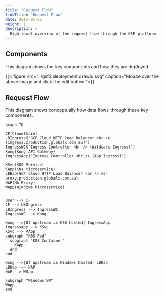 ```yaml
---
title: "Request Flow"
linkTitle: "Request Flow"
date: 2017-01-05
weight: 1
description: >
  High level overview of the request flow through the GSF platform
---
```


## Components

This diagam shows the key components and how they are deployed.

{{< figure src="../gsf2 deployment.drawio.svg" caption="Mouse over the above image and click the edit button!">}}

## Request Flow

This diagram shows conceptually how data flows through these key components.

```mermaid
graph TD

CF(Cloudflare)
LBIngress("GCP Cloud HTTP Load Balancer <br /> (ingress.production.globalx.com.au)")
IngressWC("Ingress Controller <br /> (Wildcard Ingress)")
Kong{Kong API Gateway}
IngressApp("Ingress Controller <br /> (App Ingress)")

KSvc(K8S Service)
KApp(K8s Microservice)
LBHap(GCP Cloud HTTP Load Balancer <br /> ms-proxy.production.globalx.com.au)
HAP(HA Proxy)
WApp(Windows Microservice)


User --> CF
CF --> LBIngress
LBIngress --> IngressWC
IngressWC --> Kong

Kong -->|If upstream is K8S hosted| IngressApp
IngressApp --> KSvc
KSvc --> KApp
subgraph "K8S Pod"
  subgraph "K8S Container"
    KApp
  end
end

Kong -->|If upstream is Windows hosted| LBHap
LBHap --> HAP
HAP --> WApp

subgraph "Windows VM"
WApp
end

```



